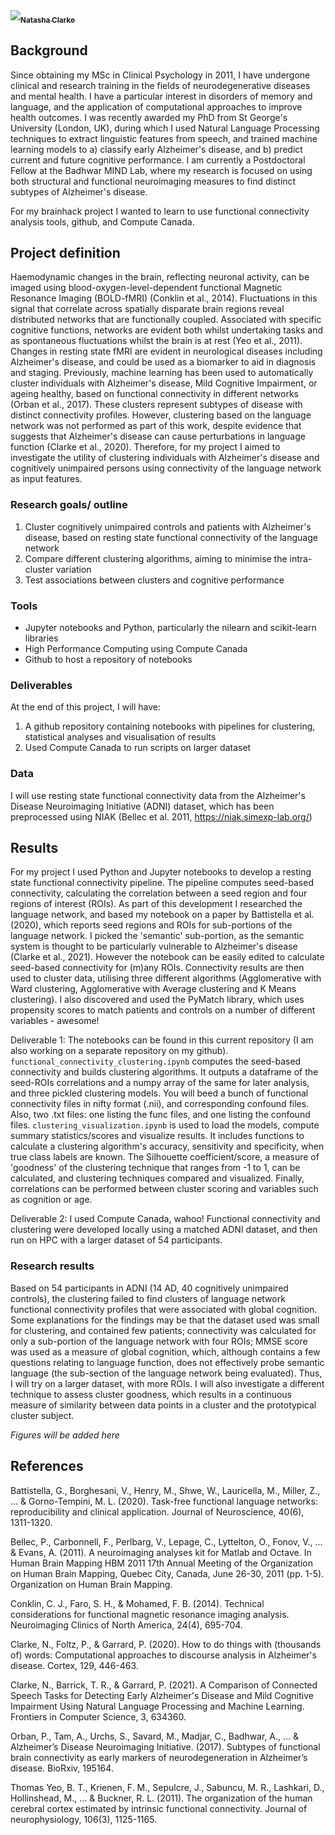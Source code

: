 <a href="https://github.com/natasha-clarke">
   <img src="https://avatars.githubusercontent.com/u/57987005?v=4?s=100" width=$
   <br /><sub><b>Natasha Clarke</b></sub>
</a>

## Background

Since obtaining my MSc in Clinical Psychology in 2011, I have undergone clinical and research training in the fields of neurodegenerative diseases and mental health. I have a particular interest in disorders of memory and language, and the application of computational approaches to improve health outcomes. I was recently awarded my PhD from St George's University (London, UK), during which I used Natural Language Processing techniques to extract linguistic features from speech, and trained machine learning models to a) classify early Alzheimer's disease, and b) predict current and future cognitive performance. I am currently a Postdoctoral Fellow at the Badhwar MIND Lab, where my research is focused on using both structural and functional neuroimaging measures to find distinct subtypes of Alzheimer's disease.

For my brainhack project I wanted to learn to use functional connectivity analysis tools, github, and Compute Canada.

## Project definition

Haemodynamic changes in the brain, reflecting neuronal activity, can be imaged using blood-oxygen-level-dependent functional Magnetic Resonance Imaging (BOLD-fMRI) (Conklin et al., 2014). Fluctuations in this signal that correlate across spatially disparate brain regions reveal distributed networks that are functionally coupled. Associated with specific cognitive functions, networks are evident both whilst undertaking tasks and as spontaneous fluctuations whilst the brain is at rest (Yeo et al., 2011). Changes in resting state fMRI are evident in neurological diseases including Alzheimer's disease, and could be used as a biomarker to aid in diagnosis and staging. Previously, machine learning has been used to automatically cluster individuals with Alzheimer's disease, Mild Cognitive Impairment, or ageing healthy, based on functional connectivity in different networks (Orban et al., 2017). These clusters represent subtypes of disease with distinct connectivity profiles. However, clustering based on the language network was not performed as part of this work, despite evidence that suggests that Alzheimer's disease can cause perturbations in language function (Clarke et al., 2020). Therefore, for my project I aimed to investigate the utility of clustering individuals with Alzheimer's disease and cognitively unimpaired persons using connectivity of the language network as input features.   

### Research goals/ outline

1. Cluster cognitively unimpaired controls and patients with Alzheimer's disease, based on resting state functional connectivity of the language network
2. Compare different clustering algorithms, aiming to minimise the intra-cluster variation
3. Test associations between clusters and cognitive performance

### Tools

- Jupyter notebooks and Python, particularly the nilearn and scikit-learn libraries
- High Performance Computing using Compute Canada
- Github to host a repository of notebooks

### Deliverables

At the end of this project, I will have:

1. A github repository containing notebooks with pipelines for clustering, statistical analyses and visualisation of results
2. Used Compute Canada to run scripts on larger dataset

### Data

I will use resting state functional connectivity data from the Alzheimer's Disease Neuroimaging Initiative (ADNI) dataset, which has been preprocessed using NIAK (Bellec et al. 2011, https://niak.simexp-lab.org/)

## Results

For my project I used Python and Jupyter notebooks to develop a resting state functional connectivity pipeline. The pipeline computes seed-based connectivity, calculating the correlation between a seed region and four regions of interest (ROIs). As part of this development I researched the language network, and based my notebook on a paper by Battistella et al. (2020), which reports seed regions and ROIs for sub-portions of the language network. I picked the 'semantic' sub-portion, as the semantic system is thought to be particularly vulnerable to Alzheimer's disease (Clarke et al., 2021). However the notebook can be easily edited to calculate seed-based connectivity for (m)any ROIs. Connectivity results are then used to cluster data, utilising three different algorithms (Agglomerative with Ward clustering, Agglomerative with Average clustering and K Means clustering). I also discovered and used the PyMatch library, which uses propensity scores to match patients and controls on a number of different variables - awesome!

Deliverable 1: The notebooks can be found in this current repository (I am also working on a separate repository on my github). `functional_connectivity_clustering.ipynb` computes the seed-based connectivity and builds clustering algorithms. It outputs a dataframe of the seed-ROIs correlations and a numpy array of the same for later analysis, and three pickled clustering models. You will beed a bunch of functional connectivity files in nifty format (.nii), and corresponding confound files. Also, two .txt files: one listing the func files, and one listing the confound files.
`clustering_visualization.ipynb` is used to load the models, compute summary statistics/scores and visualize results. It includes functions to calculate a clustering algorithm's accuracy, sensitivity and specificity, when true class labels are known. The Silhouette coefficient/score, a measure of 'goodness' of the clustering technique that ranges from -1 to 1, can be calculated, and clustering techniques compared and visualized. Finally, correlations can be performed between cluster scoring and variables such as cognition or age.

Deliverable 2: I used Compute Canada, wahoo! Functional connectivity and clustering were developed locally using a matched ADNI dataset, and then run on HPC with a larger dataset of 54 participants.

### Research results

Based on 54 participants in ADNI (14 AD, 40 cognitively unimpaired controls), the clustering failed to find clusters of language network functional connectivity profiles that were associated with global cognition. Some explanations for the findings may be that the dataset used was small for clustering, and contained few patients; connectivity was calculated for only a sub-portion of the language network with four ROIs; MMSE score was used as a measure of global cognition, which, although contains a few questions relating to language function, does not effectively probe semantic language (the sub-section of the language network being evaluated). Thus, I will try on a larger dataset, with more ROIs. I will also investigate a different technique to assess cluster goodness, which results in a continuous measure of similarity between data points in a cluster and the prototypical cluster subject.

*Figures will be added here*


## References

Battistella, G., Borghesani, V., Henry, M., Shwe, W., Lauricella, M., Miller, Z., ... & Gorno-Tempini, M. L. (2020). Task-free functional language networks: reproducibility and clinical application. Journal of Neuroscience, 40(6), 1311-1320.

Bellec, P., Carbonnell, F., Perlbarg, V., Lepage, C., Lyttelton, O., Fonov, V., ... & Evans, A. (2011). A neuroimaging analyses kit for Matlab and Octave. In Human Brain Mapping HBM 2011 17th Annual Meeting of the Organization on Human Brain Mapping, Quebec City, Canada, June 26-30, 2011 (pp. 1-5). Organization on Human Brain Mapping.

Conklin, C. J., Faro, S. H., & Mohamed, F. B. (2014). Technical considerations for functional magnetic resonance imaging analysis. Neuroimaging Clinics of North America, 24(4), 695-704.

Clarke, N., Foltz, P., & Garrard, P. (2020). How to do things with (thousands of) words: Computational approaches to discourse analysis in Alzheimer's disease. Cortex, 129, 446-463.

Clarke, N., Barrick, T. R., & Garrard, P. (2021). A Comparison of Connected Speech Tasks for Detecting Early Alzheimer's Disease and Mild Cognitive Impairment Using Natural Language Processing and Machine Learning. Frontiers in Computer Science, 3, 634360.

Orban, P., Tam, A., Urchs, S., Savard, M., Madjar, C., Badhwar, A., ... & Alzheimer’s Disease Neuroimaging Initiative. (2017). Subtypes of functional brain connectivity as early markers of neurodegeneration in Alzheimer’s disease. BioRxiv, 195164.

Thomas Yeo, B. T., Krienen, F. M., Sepulcre, J., Sabuncu, M. R., Lashkari, D., Hollinshead, M., ... & Buckner, R. L. (2011). The organization of the human cerebral cortex estimated by intrinsic functional connectivity. Journal of neurophysiology, 106(3), 1125-1165.